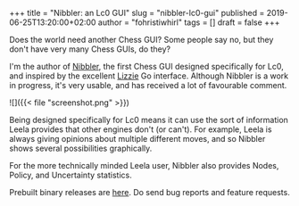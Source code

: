 +++
title = "Nibbler: an Lc0 GUI"
slug = "nibbler-lc0-gui"
published = 2019-06-25T13:20:00+02:00
author = "fohristiwhirl"
tags = []
draft = false
+++

Does the world need another Chess GUI? Some people say no, but they don't have
very many Chess GUIs, do they?

I'm the author of [Nibbler](https://github.com/rooklift/nibbler), the
first Chess GUI designed specifically for Lc0, and inspired by the excellent
[Lizzie](https://github.com/featurecat/lizzie) Go interface. Although Nibbler
is a work in progress, it's very usable, and has received a lot of favourable
comment.

<!--more-->

![]({{< file "screenshot.png" >}})

Being designed specifically for Lc0 means it can use the sort of information
Leela provides that other engines don't (or can't). For example, Leela is
always giving opinions about multiple different moves, and so Nibbler shows
several possibilities graphically.

For the more technically minded Leela user, Nibbler also provides Nodes,
Policy, and Uncertainty statistics.

Prebuilt binary releases are
[here](https://github.com/rooklift/nibbler/releases). Do send bug reports
and feature requests.
